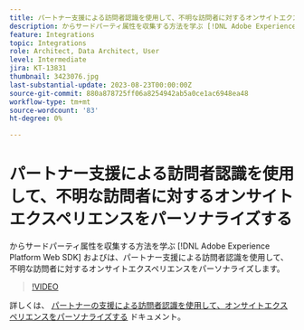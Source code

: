 ```yaml
---
title: パートナー支援による訪問者認識を使用して、不明な訪問者に対するオンサイトエクスペリエンスをパーソナライズする
description: からサードパーティ属性を収集する方法を学ぶ [!DNL Adobe Experience Platform Web SDK] およびは、パートナー支援による訪問者認識を使用して、不明な訪問者に対するオンサイトエクスペリエンスをパーソナライズします。
feature: Integrations
topic: Integrations
role: Architect, Data Architect, User
level: Intermediate
jira: KT-13831
thumbnail: 3423076.jpg
last-substantial-update: 2023-08-23T00:00:00Z
source-git-commit: 880a878725ff06a8254942ab5a0ce1ac6948ea48
workflow-type: tm+mt
source-wordcount: '83'
ht-degree: 0%

---
```


# パートナー支援による訪問者認識を使用して、不明な訪問者に対するオンサイトエクスペリエンスをパーソナライズする

からサードパーティ属性を収集する方法を学ぶ [!DNL Adobe Experience Platform Web SDK] およびは、パートナー支援による訪問者認識を使用して、不明な訪問者に対するオンサイトエクスペリエンスをパーソナライズします。

>[!VIDEO](https://video.tv.adobe.com/v/3423076/?quality=12&learn=on)

詳しくは、 [パートナーの支援による訪問者認識を使用して、オンサイトエクスペリエンスをパーソナライズする](https://experienceleague.adobe.com/docs/experience-platform/rtcdp/use-cases/partner-data/onsite-personalization.html) ドキュメント。
